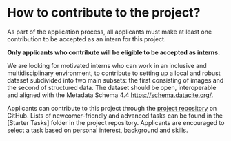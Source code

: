 # How to contribute to the project?

As part of the application process, all applicants must make at least one contribution to be accepted as an intern for this project.

 **Only applicants who contribute will be eligible to be accepted as interns.**

We are looking for motivated interns who can work in an inclusive and multidisciplinary environment, to contribute to setting up a local and robust dataset subdivided into two main subsets: the first consisting of images and the second of structured data. The dataset should be open, interoperable and aligned with the Metadata Schema 4.4 https://schema.datacite.org/.

Applicants can contribute to this project through the [project repository](https://github.com/Mboalab/Mboalab-Outreachy_December-to-March-2022-internship-round) on GitHub. Lists of newcomer-friendly and advanced tasks can be found in the [Starter Tasks] folder in the project repository. Applicants are encouraged to select a task based on personal interest, background and skills.

